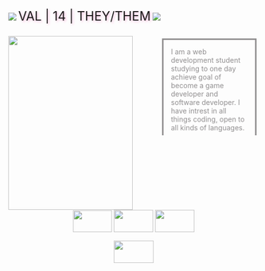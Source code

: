 <div class="row no-gutters">
        <img src="https://media.discordapp.net/attachments/1194737908381397139/1198546993753096292/IMG_7387.gif">
        
<p style="display:inline-block;text-align:left;text-transform:uppercase;text-shadow: 2px 2px 5px #FFB0D7;font-size:25px;">val | 14 | they/them</p>

<img src="https://media.discordapp.net/attachments/1194737908381397139/1198546993753096292/IMG_7387.gif">
    
<div style="min-height: 200px;">

<div class="col-10 col-lg-5 pl-0 pl-lg-6"style="overflow:auto;float:right;height:200px;max-width:200px;">

<p style="border-style:solid;margin:5px;padding:15px;color:#918F90;">I am a web development student studying to one day achieve goal of become a game developer and software developer. I have intrest in all things coding, open to all kinds of languages.</p>



</div>



<div style="display:inline-block;vertical-align:top;">

<img width="250" height="350" src="https://media.discordapp.net/attachments/1194737908381397139/1198527496719712297/Untitled1_20240121021932.png"/>

</div>

</div>



</div>

<div><center>

<img src="https://media.discordapp.net/attachments/1194737908381397139/1198542195171545218/Untitled2_20240121031745.png" class="fr-fic fr-dii" width="78" height="44.1406">

<img src="https://media.discordapp.net/attachments/1194737908381397139/1198542195922321469/Untitled2_20240121031742.png" class="fr-fic fr-dii" width="79" height="44.7031">

<img src="https://media.discordapp.net/attachments/1194737908381397139/1198542196887007262/IMG_3910.png" class="fr-fic fr-dii" width="79" height="44.7031">

<img src="https://media.discordapp.net/attachments/1194737908381397139/1198542196417245224/Untitled2_20240121031740.png" class="fr-fic fr-dii" width="80" height="45.2812"></span></span></p><p><span style="color: #e0f799;">

</center>

<div><center>

</center>


</div>

</div>

</div>

</div>
<!---------small pixel top and text---------><p>

